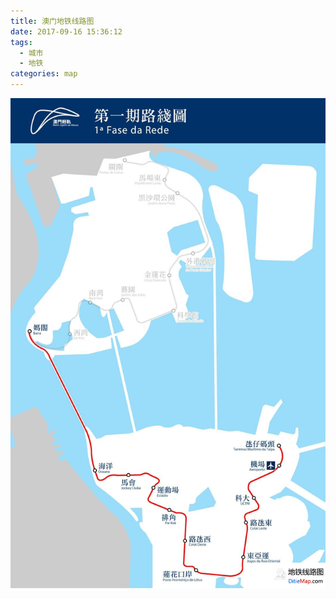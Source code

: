 ```yaml
---
title: 澳门地铁线路图
date: 2017-09-16 15:36:12
tags:
  - 城市
  - 地铁
categories: map
---
```


![](/images/map/metro-macau.jpg)
